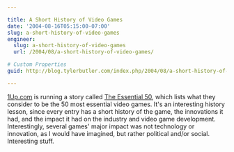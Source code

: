 ```yaml
---

title: A Short History of Video Games
date: '2004-08-16T05:15:00-07:00'
slug: a-short-history-of-video-games
engineer:
  slug: a-short-history-of-video-games
  url: /2004/08/a-short-history-of-video-games/

# Custom Properties
guid: http://blog.tylerbutler.com/index.php/2004/08/a-short-history-of-video-games/

---
```


[1Up.com][1] is running a story called [The Essential 50][2], which lists what
they consider to be the 50 most essential video games. It's an interesting
history lesson, since every entry has a short history of the game, the
innovations it had, and the impact it had on the industry and video game
development. Interestingly, several games' major impact was not technology or
innovation, as I would have imagined, but rather political and/or social.
Interesting stuff.

   [1]: http://www.1up.com
   [2]: http://www.1up.com/do/feature?cId=3116290

